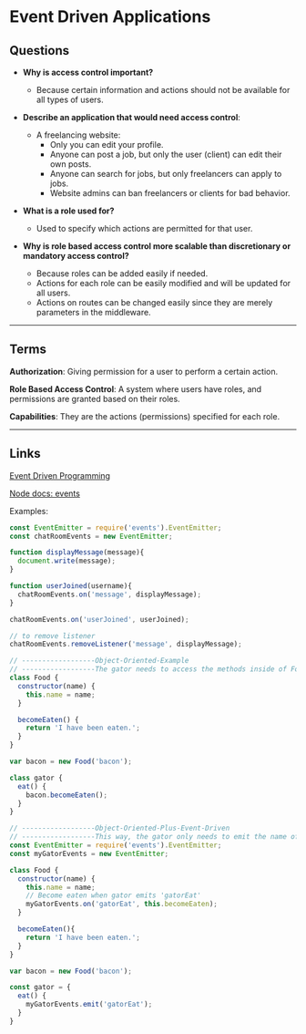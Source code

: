 # Event Driven Applications

## Questions

- **Why is access control important?**
  - Because certain information and actions should not be available for all types of users.

- **Describe an application that would need access control**:
  - A freelancing website:
    - Only you can edit your profile.
    - Anyone can post a job, but only the user (client) can edit their own posts.
    - Anyone can search for jobs, but only freelancers can apply to jobs.
    - Website admins can ban freelancers or clients for bad behavior.

- **What is a role used for?**
  - Used to specify which actions are permitted for that user.

- **Why is role based access control more scalable than discretionary or mandatory access control?**
  - Because roles can be added easily if needed.
  - Actions for each role can be easily modified and will be updated for all users.
  - Actions on routes can be changed easily since they are merely parameters in the middleware.

---

## Terms

**Authorization**: Giving permission for a user to perform a certain action.

**Role Based Access Control**: A system where users have roles, and permissions are granted based on their roles.

**Capabilities**: They are the actions (permissions) specified for each role.

---

## Links

[Event Driven Programming](https://www.digitalocean.com/community/tutorials/nodejs-event-driven-programming)

[Node docs: events](https://nodejs.org/api/events.html)

Examples:

```javascript
const EventEmitter = require('events').EventEmitter;
const chatRoomEvents = new EventEmitter;

function displayMessage(message){
  document.write(message);
}

function userJoined(username){
  chatRoomEvents.on('message', displayMessage);
}

chatRoomEvents.on('userJoined', userJoined);

// to remove listener
chatRoomEvents.removeListener('message', displayMessage);

// ------------------Object-Oriented-Example
// ------------------The gator needs to access the methods inside of Food to perform the action
class Food {
  constructor(name) {
    this.name = name;
  }

  becomeEaten() {
    return 'I have been eaten.';
  }
}

var bacon = new Food('bacon');

class gator {
  eat() {
    bacon.becomeEaten();
  }
}

// ------------------Object-Oriented-Plus-Event-Driven
// ------------------This way, the gator only needs to emit the name of the event
const EventEmitter = require('events').EventEmitter;
const myGatorEvents = new EventEmitter;

class Food {
  constructor(name) {
    this.name = name;
    // Become eaten when gator emits 'gatorEat'
    myGatorEvents.on('gatorEat', this.becomeEaten);
  }

  becomeEaten(){
    return 'I have been eaten.';
  }
}

var bacon = new Food('bacon');

const gator = {
  eat() {
    myGatorEvents.emit('gatorEat');
  }
}
```
